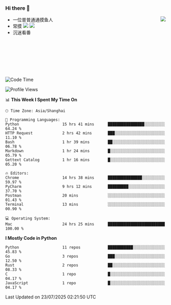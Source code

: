 ### Hi there 👋


<a href="https://github.com/yanlc39">
  <img align="right" src="https://github-readme-stats.vercel.app/api?username=yanlc39&show_icons=true&hide_border=true&icon_color=586069&title_color=a0a9af">
</a>

- 一位普普通通摸鱼人
- 常摸 ![](https://img.shields.io/badge/-Python-3e74a2?style=flat-square&logo=Python&logoColor=fff) ![](https://img.shields.io/badge/-C%2B%2B-brightgreen?style=flat-square)
- 沉迷看番



<br><br><br><br><br><br>


<!--START_SECTION:waka-->
![Code Time](http://img.shields.io/badge/Code%20Time-1%2C457%20hrs%2012%20mins-blue)

![Profile Views](http://img.shields.io/badge/Profile%20Views-0-blue)

📊 **This Week I Spent My Time On** 

```text
🕑︎ Time Zone: Asia/Shanghai

💬 Programming Languages: 
Python                   15 hrs 41 mins      ████████████████░░░░░░░░░   64.24 % 
HTTP Request             2 hrs 42 mins       ███░░░░░░░░░░░░░░░░░░░░░░   11.10 % 
Bash                     1 hr 39 mins        ██░░░░░░░░░░░░░░░░░░░░░░░   06.78 % 
Markdown                 1 hr 24 mins        █░░░░░░░░░░░░░░░░░░░░░░░░   05.79 % 
Gettext Catalog          1 hr 16 mins        █░░░░░░░░░░░░░░░░░░░░░░░░   05.20 % 

🔥 Editors: 
Chrome                   14 hrs 38 mins      ███████████████░░░░░░░░░░   59.97 % 
PyCharm                  9 hrs 12 mins       █████████░░░░░░░░░░░░░░░░   37.70 % 
Postman                  20 mins             ░░░░░░░░░░░░░░░░░░░░░░░░░   01.43 % 
Terminal                 13 mins             ░░░░░░░░░░░░░░░░░░░░░░░░░   00.90 % 

💻 Operating System: 
Mac                      24 hrs 25 mins      █████████████████████████   100.00 % 
```

**I Mostly Code in Python** 

```text
Python                   11 repos            ███████████░░░░░░░░░░░░░░   45.83 % 
Go                       3 repos             ███░░░░░░░░░░░░░░░░░░░░░░   12.50 % 
Rust                     2 repos             ██░░░░░░░░░░░░░░░░░░░░░░░   08.33 % 
C                        1 repo              █░░░░░░░░░░░░░░░░░░░░░░░░   04.17 % 
JavaScript               1 repo              █░░░░░░░░░░░░░░░░░░░░░░░░   04.17 % 
```




 Last Updated on 23/07/2025 02:21:50 UTC
<!--END_SECTION:waka-->
